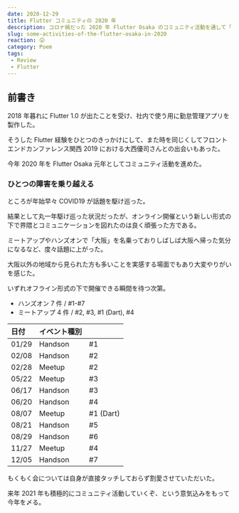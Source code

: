 ```yaml
---
date: 2020-12-29
title: Flutter コミュニティの 2020 年
description: コロナ禍だった 2020 年 Flutter Osaka のコミュニティ活動を通して「オンライン開催」について考える。
slug: some-activities-of-the-flutter-osaka-in-2020
reaction: 😲
category: Poem
tags: 
 - Review
 - Flutter
---
```


## 前書き

2018 年暮れに Flutter 1.0 が出たことを受け、社内で使う用に勤怠管理アプリを製作した。

そうした Flutter 経験をひとつのきっかけにして、また時を同じくしてフロントエンドカンファレンス関西 2019 における大西優司さんとの出会いもあった。

今年 2020 年を Flutter Osaka 元年としてコミュニティ活動を進めた。

### ひとつの障害を乗り越える

ところが年始早々 COVID19 が話題を駆け巡った。

結果として丸一年駆け巡った状況だったが、オンライン開催という新しい形式の下で界隈とコミュニケーションを図れたのは良く頑張った方である。

ミートアップやハンズオンで「大阪」を名乗っておりしばしば大阪へ帰った気分になるなど、度々話題に上がった。

大阪以外の地域から見られた方も多いことを実感する場面でもあり大変やりがいを感じた。

いずれオフライン形式の下で開催できる瞬間を待つ次第。

- ハンズオン 7 件 / #1-#7
- ミートアップ 4 件 / #2, #3, #1 (Dart), #4

|日付|イベント種別||
|:---|:---|:---|
|01/29|Handson|#1|
|02/08|Handson|#2|
|02/28|Meetup|#2|
|05/22|Meetup|#3|
|06/17|Handson|#3|
|06/20|Handson|#4|
|08/07|Meetup|#1 (Dart)|
|08/21|Handson|#5|
|08/29|Handson|#6|
|11/27|Meetup|#4|
|12/05|Handson|#7|

もくもく会については自身が直接タッチしておらず割愛させていただいた。

来年 2021 年も積極的にコミュニティ活動していくぞ、という意気込みをもって今年を〆る。
